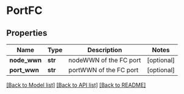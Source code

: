 # PortFC

## Properties
Name | Type | Description | Notes
------------ | ------------- | ------------- | -------------
**node_wwn** | **str** | nodeWWN of the FC port | [optional] 
**port_wwn** | **str** | portWWN of the FC port | [optional] 

[[Back to Model list]](../README.md#documentation-for-models) [[Back to API list]](../README.md#documentation-for-api-endpoints) [[Back to README]](../README.md)


